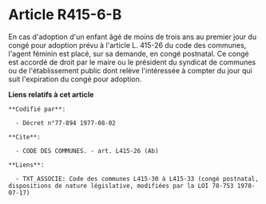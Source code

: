 # Article R415-6-B

En cas d'adoption d'un enfant âgé de moins de trois ans au premier jour du congé pour adoption prévu à l'article L. 415-26 du
code des communes, l'agent féminin est placé, sur sa demande, en congé postnatal. Ce congé est accordé de droit par le maire
ou le président du syndicat de communes ou de l'établissement public dont relève l'intéressée à compter du jour qui suit
l'expiration du congé pour adoption.

**Liens relatifs à cet article**

	**Codifié par**:

	  - Décret n°77-894 1977-08-02

	**Cite**:

	  - CODE DES COMMUNES. - art. L415-26 (Ab)

	**Liens**:

	  - TXT_ASSOCIE: Code des communes L415-30 à L415-33 (congé postnatal, dispositions de nature législative, modifiées par la LOI 78-753 1978-07-17)
